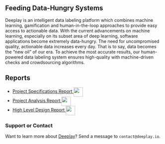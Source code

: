## Feeding Data-Hungry Systems

Deeplay is an intelligent data labeling platform which combines machine learning, gamification and human-in-the-loop approaches to provide easy access to actionable data. With the current advancements on machine learning, especially on its subset area of deep learning, software applications become extremely data-hungry. The need for uncompromised quality, actionable data increases every day. That is to say, data becomes the “new oil” of our era. To achieve the most accurate results, our human-powered data labeling system ensures high-quality with machine-driven checks and crowdsourcing algorithms.

## Reports

<ul>
  <li> 
    <a href="{{ site.url }}/assets/reports/spec.pdf">Project Specifications Report 
    <img src="{{ site.url }}/assets/icons/pdf-icon.png" height="30" width="30" align="center">
    </a>
  </li>
  <li> 
    <a href="{{ site.url }}/assets/reports/analysis.pdf">Project Analysis Report 
    <img src="{{ site.url }}/assets/icons/pdf-icon.png" height="30" width="30" align="center">
    </a>
  </li>
  <li> 
    <a href="{{ site.url }}/assets/reports/highlevel.pdf">High Level Design Report 
    <img src="{{ site.url }}/assets/icons/pdf-icon.png" height="30" width="30" align="center">
    </a>
  </li>
</ul>  

### Support or Contact

Want to learn more about [Deeplay](http://deeplay.io)? Send a message to `contact@deeplay.io`.
